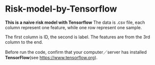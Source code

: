 # Risk-model-by-Tensorflow
**This is a naive risk model with Tensorflow**
The data is .csv file, each column represent one feature, while one row represent one sample.<br>

The first column is ID, the second is label. The features are from the 3rd column to the end.

Before run the code, confirm that your computer／server has installed **TensorFlow**(see <https://www.tensorflow.org>).
